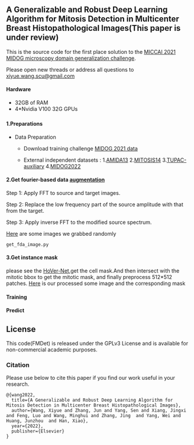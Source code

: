 
## A Generalizable and Robust Deep Learning Algorithm for Mitosis Detection in Multicenter Breast Histopathological Images(This paper is under review)

This is the source code for the first place solution to the [MICCAI 2021 MIDOG microscopy domain generalization challenge](https://midog2021.grand-challenge.org/).

Please open new threads or address all questions to xiyue.wang.scu@gmail.com
#### Hardware

* 32GB of RAM
* 4*Nvidia V100 32G GPUs


###
#### 1.Preparations
* Data Preparation

   * Download training challenge [MIDOG 2021 data](https://imig.science/midog/download-dataset/)

   * External independent  datasets :  1.[AMIDA13](https://tupac.grand-challenge.org/Dataset/)   2.[MITOSIS14](https://mitos-atypia-14.grand-challenge.org/Dataset/)  3.[TUPAC-auxiliary](https://tupac.grand-challenge.org/Dataset/)  4.[MIDOG2022](https://imig.science/midog/download-dataset/)

  
#### 2.Get fourier-based data [augmentation](https://openaccess.thecvf.com/content_CVPR_2020/papers/Yang_FDA_Fourier_Domain_Adaptation_for_Semantic_Segmentation_CVPR_2020_paper.pdf)
 Step 1: Apply FFT to source and target images.

 Step 2: Replace the low frequency part of the source amplitude with that from the target.

 Step 3: Apply inverse FFT to the modified source spectrum.

[Here](https://drive.google.com/drive/folders/1xn0VCAVKFEXzya5bjuoth5vgh0yt9C2Z?usp=sharing) are some images we grabbed randomly

```
get_fda_image.py
```

#### 3.Get instance mask
please see the [HoVer-Net](https://github.com/vqdang/hover_net),get the cell mask.And then intersect with the mitotic bbox to get the mitotic mask, and finally preprocess 512*512 patches.
[Here]() is our processed some image and the corresponding mask


#### Training


#### Predict





## License

This code(FMDet) is released under the GPLv3 License and is available for non-commercial academic purposes.

### Citation
Please use below to cite this paper if you find our work useful in your research.


```
@{wang2022,
  title={A Generalizable and Robust Deep Learning Algorithm for Mitosis Detection in Multicenter Breast Histopathological Images},
  author={Wang, Xiyue and Zhang, Jun and Yang, Sen and Xiang, Jingxi and Feng, Luo and Wang, Minghui and Zhang, Jing  and Yang, Wei and Huang, Junzhou  and Han, Xiao},
  year={2022},
  publisher={Elsevier}
}
``` 







